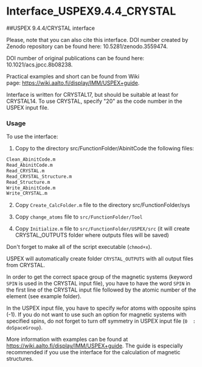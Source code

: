 # Interface_USPEX9.4.4_CRYSTAL

##USPEX 9.4.4/CRYSTAL interface

Please, note that you can also cite this interface. DOI number created by Zenodo repository can be found here: 10.5281/zenodo.3559474. 

DOI number of original publications can be found here: 10.1021/acs.jpcc.8b08238. 

Practical examples and short can be found from Wiki page: https://wiki.aalto.fi/display/IMM/USPEX+guide.

Interface is written for CRYSTAL17, but should be suitable at least for CRYSTAL14. To use CRYSTAL, specify "20" as the code number in the USPEX input file.

### Usage

To use the interface:

1) Copy to the directory src/FunctionFolder/AbinitCode the following files:

```sh
Clean_AbinitCode.m
Read_AbinitCode.m
Read_CRYSTAL.m
Read_CRYSTAL_Structure.m
Read_Structure.m
Write_AbinitCode.m
Write_CRYSTAL.m
```

2) Copy `Create_CalcFolder.m` file to the directory src/FunctionFolder/sys 

3) Copy `change_atoms` file to `src/FunctionFolder/Tool`

4) Copy `Initialize.m` file to `src/FunctionFolder/USPEX/src` (it will create CRYSTAL_OUTPUTS folder where outputs files will be saved)

Don't forget to make all of the script executable (`chmod+x`).

USPEX will automatically create folder `CRYSTAL_OUTPUTS` with all output files from CRYSTAL.

In order to get the correct space group of the magnetic systems (keyword `SPIN` is used in the CRYSTAL input file), you have to have the word `SPIN` in the first line of the CRYSTAL input file followed by the atomic number of the element (see example folder). 

In the USPEX input file, you have to specify `He`for atoms with opposite spins (-1). If you do not want to use such an option for magnetic systems with specified spins, do not forget to turn off symmetry in USPEX input file (`0  : doSpaceGroup`). 

More information with examples can be found at https://wiki.aalto.fi/display/IMM/USPEX+guide. The guide is especially recommended if you use the interface for the calculation of magnetic structures.

